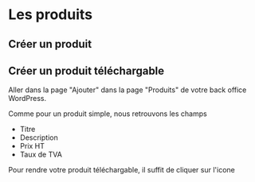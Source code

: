 # Les produits

## Créer un produit

## Créer un produit téléchargable

Aller dans la page "Ajouter" dans la page "Produits" de votre back office WordPress.

Comme pour un produit simple, nous retrouvons les champs

* Titre
* Description
* Prix HT
* Taux de TVA

Pour rendre votre produit téléchargable, il suffit de cliquer sur l'icone
